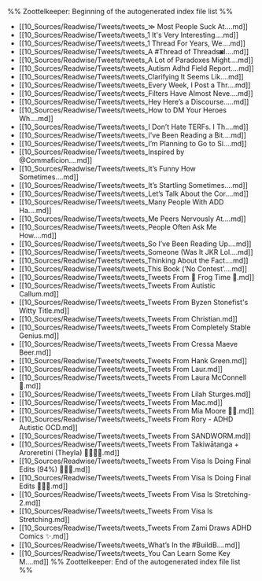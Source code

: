 %% Zoottelkeeper: Beginning of the autogenerated index file list  %%
-  [[10_Sources/Readwise/Tweets/tweets_&Gt; Most People Suck At....md]]
-  [[10_Sources/Readwise/Tweets/tweets_1 It's Very Interesting....md]]
-  [[10_Sources/Readwise/Tweets/tweets_1 Thread For Years, We....md]]
-  [[10_Sources/Readwise/Tweets/tweets_A #Thread of Threads◙I....md]]
-  [[10_Sources/Readwise/Tweets/tweets_A Lot of Paradoxes Might....md]]
-  [[10_Sources/Readwise/Tweets/tweets_Autism Adhd Field Report....md]]
-  [[10_Sources/Readwise/Tweets/tweets_Clarifying It Seems Lik....md]]
-  [[10_Sources/Readwise/Tweets/tweets_Every Week, I Post a Thr....md]]
-  [[10_Sources/Readwise/Tweets/tweets_Filters Have Almost Neve....md]]
-  [[10_Sources/Readwise/Tweets/tweets_Hey Here’s a Discourse.....md]]
-  [[10_Sources/Readwise/Tweets/tweets_How to DM Your Heroes Wh....md]]
-  [[10_Sources/Readwise/Tweets/tweets_I Don’t Hate TERFs. I Th....md]]
-  [[10_Sources/Readwise/Tweets/tweets_I've Been Reading a Bit....md]]
-  [[10_Sources/Readwise/Tweets/tweets_I’m Planning to Go to Si....md]]
-  [[10_Sources/Readwise/Tweets/tweets_Inspired by @Commaficion....md]]
-  [[10_Sources/Readwise/Tweets/tweets_It’s Funny How Sometimes....md]]
-  [[10_Sources/Readwise/Tweets/tweets_It’s Startling Sometimes....md]]
-  [[10_Sources/Readwise/Tweets/tweets_Let’s Talk About the Cor....md]]
-  [[10_Sources/Readwise/Tweets/tweets_Many People With ADD Ha....md]]
-  [[10_Sources/Readwise/Tweets/tweets_Me Peers Nervously At....md]]
-  [[10_Sources/Readwise/Tweets/tweets_People Often Ask Me How....md]]
-  [[10_Sources/Readwise/Tweets/tweets_So I’ve Been Reading Up....md]]
-  [[10_Sources/Readwise/Tweets/tweets_Someone (Was It JKR Lol....md]]
-  [[10_Sources/Readwise/Tweets/tweets_Thinking About the Fact....md]]
-  [[10_Sources/Readwise/Tweets/tweets_This Book (‘No Contest’....md]]
-  [[10_Sources/Readwise/Tweets/tweets_Tweets From 🐸 Frog Time 🐸.md]]
-  [[10_Sources/Readwise/Tweets/tweets_Tweets From Autistic Callum.md]]
-  [[10_Sources/Readwise/Tweets/tweets_Tweets From Byzen Stonefist's Witty Title.md]]
-  [[10_Sources/Readwise/Tweets/tweets_Tweets From Christian.md]]
-  [[10_Sources/Readwise/Tweets/tweets_Tweets From Completely Stable Genius.md]]
-  [[10_Sources/Readwise/Tweets/tweets_Tweets From Cressa Maeve Beer.md]]
-  [[10_Sources/Readwise/Tweets/tweets_Tweets From Hank Green.md]]
-  [[10_Sources/Readwise/Tweets/tweets_Tweets From Laur.md]]
-  [[10_Sources/Readwise/Tweets/tweets_Tweets From Laura McConnell 🦡.md]]
-  [[10_Sources/Readwise/Tweets/tweets_Tweets From Lilah Sturges.md]]
-  [[10_Sources/Readwise/Tweets/tweets_Tweets From Mac.md]]
-  [[10_Sources/Readwise/Tweets/tweets_Tweets From Mia Moore 🏳️‍🌈.md]]
-  [[10_Sources/Readwise/Tweets/tweets_Tweets From Rory - ADHD Autistic OCD.md]]
-  [[10_Sources/Readwise/Tweets/tweets_Tweets From SANDWORM.md]]
-  [[10_Sources/Readwise/Tweets/tweets_Tweets From Takiwātanga + Aroreretini (TheyIa) 🏳️‍🌈🏳️‍⚧️.md]]
-  [[10_Sources/Readwise/Tweets/tweets_Tweets From Visa Is Doing Final Edits (94%) ✍🏾📖.md]]
-  [[10_Sources/Readwise/Tweets/tweets_Tweets From Visa Is Doing Final Edits ✍🏾📖.md]]
-  [[10_Sources/Readwise/Tweets/tweets_Tweets From Visa Is Stretching-2.md]]
-  [[10_Sources/Readwise/Tweets/tweets_Tweets From Visa Is Stretching.md]]
-  [[10_Sources/Readwise/Tweets/tweets_Tweets From Zami Draws ADHD Comics ✨.md]]
-  [[10_Sources/Readwise/Tweets/tweets_What’s In the #BuildB....md]]
-  [[10_Sources/Readwise/Tweets/tweets_You Can Learn Some Key M....md]]
%% Zoottelkeeper: End of the autogenerated index file list  %%
